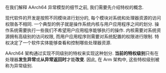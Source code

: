 
在我们解释 AArch64 异常模型的细节之前, 我们需要先介绍特权的概念.

现代软件的开发是按照不同模块进行划分的, 每个模块对系统和处理器资源的访问权限各不相同. 一个典型的例子就是操作系统内核与用户应用程序之间的划分. 操作系统需要执行一些我们不希望用户应用程序能够执行的操作. 内核需要对系统资源拥有高级别的访问权限, 而用户应用程序则需要对系统配置的权限进行限制. 特权决定了一个软件实体能够查看和控制哪些处理器资源.

AArch64 架构通过实现不同级别的特权来实现这种划分. **当前的特权级别**只有在处理器**发生异常**或**从异常返回时**才能**改变**. 因此, 在 Arm 架构中, 这些特权级别被称为异常级别.
